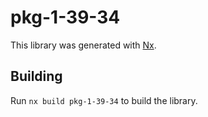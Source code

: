 # pkg-1-39-34

This library was generated with [Nx](https://nx.dev).

## Building

Run `nx build pkg-1-39-34` to build the library.
